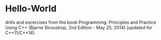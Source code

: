 # Hello-World
drills and excercises from the book Programming: Principles and Practice Using C++ (Bjarne Stroustrup, 2nd Edition - May 25, 2014) (updated for C++11/C++14) 
